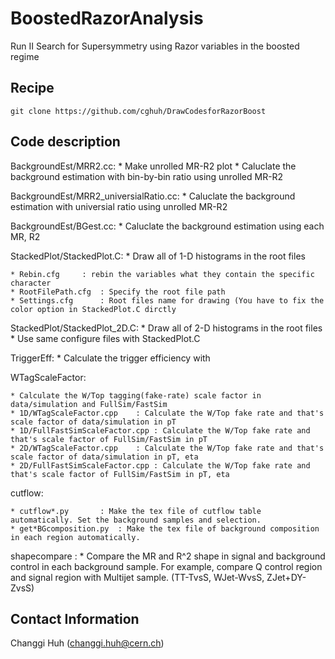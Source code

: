 # BoostedRazorAnalysis                                                                                                       
Run II Search for Supersymmetry using Razor variables in the boosted regime

## Recipe

```Shell
git clone https://github.com/cghuh/DrawCodesforRazorBoost
```

## Code description

BackgroundEst/MRR2.cc:
	* Make unrolled MR-R2 plot
	* Caluclate the background estimation with bin-by-bin ratio using unrolled MR-R2  

BackgroundEst/MRR2_universialRatio.cc:
	* Caluclate the background estimation with universial ratio using unrolled MR-R2

BackgroundEst/BGest.cc:
	* Caluclate the background estimation using each MR, R2 

StackedPlot/StackedPlot.C:
	* Draw all of 1-D histograms in the root files

	* Rebin.cfg		: rebin the variables what they contain the specific character
	* RootFilePath.cfg	: Specify the root file path
	* Settings.cfg		: Root files name for drawing (You have to fix the color option in StackedPlot.C dirctly

StackedPlot/StackedPlot_2D.C:
	* Draw all of 2-D histograms in the root files
	* Use same configure files with StackedPlot.C

TriggerEff:
	* Calculate the trigger efficiency with 

WTagScaleFactor:

	* Calculate the W/Top tagging(fake-rate) scale factor in data/simulation and FullSim/FastSim
	* 1D/WTagScaleFactor.cpp	: Calculate the W/Top fake rate and that's scale factor of data/simulation in pT
	* 1D/FullFastSimScaleFactor.cpp	: Calculate the W/Top fake rate and that's scale factor of FullSim/FastSim in pT
	* 2D/WTagScaleFactor.cpp	: Calculate the W/Top fake rate and that's scale factor of data/simulation in pT, eta
	* 2D/FullFastSimScaleFactor.cpp	: Calculate the W/Top fake rate and that's scale factor of FullSim/FastSim in pT, eta

cutflow:

	* cutflow*.py		: Make the tex file of cutflow table automatically. Set the background samples and selection.
	* get*BGcomposition.py	: Make the tex file of background composition in each region automatically.

shapecompare :
	* Compare the MR and R^2 shape in signal and background control in each background sample. For example, compare Q control region and signal region with Multijet sample. (TT-TvsS, WJet-WvsS, ZJet+DY-ZvsS)

## Contact Information

Changgi Huh (changgi.huh@cern.ch)
